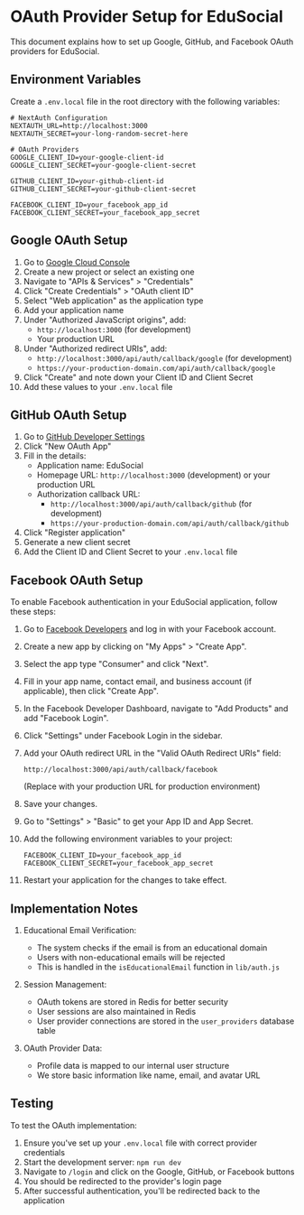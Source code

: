 # OAuth Provider Setup for EduSocial

This document explains how to set up Google, GitHub, and Facebook OAuth providers for EduSocial.

## Environment Variables

Create a `.env.local` file in the root directory with the following variables:

```
# NextAuth Configuration
NEXTAUTH_URL=http://localhost:3000
NEXTAUTH_SECRET=your-long-random-secret-here

# OAuth Providers
GOOGLE_CLIENT_ID=your-google-client-id
GOOGLE_CLIENT_SECRET=your-google-client-secret

GITHUB_CLIENT_ID=your-github-client-id
GITHUB_CLIENT_SECRET=your-github-client-secret

FACEBOOK_CLIENT_ID=your_facebook_app_id
FACEBOOK_CLIENT_SECRET=your_facebook_app_secret
```

## Google OAuth Setup

1. Go to [Google Cloud Console](https://console.cloud.google.com/)
2. Create a new project or select an existing one
3. Navigate to "APIs & Services" > "Credentials"
4. Click "Create Credentials" > "OAuth client ID"
5. Select "Web application" as the application type
6. Add your application name
7. Under "Authorized JavaScript origins", add:
   - `http://localhost:3000` (for development)
   - Your production URL
8. Under "Authorized redirect URIs", add:
   - `http://localhost:3000/api/auth/callback/google` (for development)
   - `https://your-production-domain.com/api/auth/callback/google`
9. Click "Create" and note down your Client ID and Client Secret
10. Add these values to your `.env.local` file

## GitHub OAuth Setup

1. Go to [GitHub Developer Settings](https://github.com/settings/developers)
2. Click "New OAuth App"
3. Fill in the details:
   - Application name: EduSocial
   - Homepage URL: `http://localhost:3000` (development) or your production URL
   - Authorization callback URL: 
     - `http://localhost:3000/api/auth/callback/github` (for development)
     - `https://your-production-domain.com/api/auth/callback/github`
4. Click "Register application"
5. Generate a new client secret
6. Add the Client ID and Client Secret to your `.env.local` file

## Facebook OAuth Setup

To enable Facebook authentication in your EduSocial application, follow these steps:

1. Go to [Facebook Developers](https://developers.facebook.com/) and log in with your Facebook account.

2. Create a new app by clicking on "My Apps" > "Create App".

3. Select the app type "Consumer" and click "Next".

4. Fill in your app name, contact email, and business account (if applicable), then click "Create App".

5. In the Facebook Developer Dashboard, navigate to "Add Products" and add "Facebook Login".

6. Click "Settings" under Facebook Login in the sidebar.

7. Add your OAuth redirect URL in the "Valid OAuth Redirect URIs" field:
   ```
   http://localhost:3000/api/auth/callback/facebook
   ```
   (Replace with your production URL for production environment)

8. Save your changes.

9. Go to "Settings" > "Basic" to get your App ID and App Secret.

10. Add the following environment variables to your project:
    ```
    FACEBOOK_CLIENT_ID=your_facebook_app_id
    FACEBOOK_CLIENT_SECRET=your_facebook_app_secret
    ```

11. Restart your application for the changes to take effect.

## Implementation Notes

1. Educational Email Verification:
   - The system checks if the email is from an educational domain
   - Users with non-educational emails will be rejected
   - This is handled in the `isEducationalEmail` function in `lib/auth.js`

2. Session Management:
   - OAuth tokens are stored in Redis for better security
   - User sessions are also maintained in Redis
   - User provider connections are stored in the `user_providers` database table

3. OAuth Provider Data:
   - Profile data is mapped to our internal user structure
   - We store basic information like name, email, and avatar URL

## Testing

To test the OAuth implementation:

1. Ensure you've set up your `.env.local` file with correct provider credentials
2. Start the development server: `npm run dev`
3. Navigate to `/login` and click on the Google, GitHub, or Facebook buttons
4. You should be redirected to the provider's login page
5. After successful authentication, you'll be redirected back to the application 